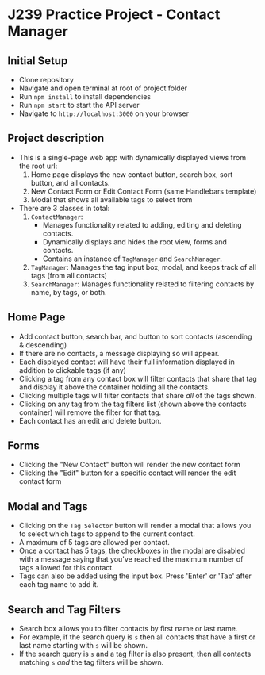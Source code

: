 # J239 Practice Project - Contact Manager

## Initial Setup
- Clone repository
- Navigate and open terminal at root  of project folder
- Run `npm install` to install dependencies
- Run `npm start` to start the API server
- Navigate to `http://localhost:3000` on your browser

## Project description
- This is a single-page web app with dynamically displayed views from the root url:
	1. Home page displays the new contact button, search box, sort button, and all contacts.
	2. New Contact Form or Edit Contact Form (same Handlebars template)
	3. Modal that shows all available tags to select from
- There are 3 classes in total:
	1. `ContactManager`:  
		- Manages functionality related to adding, editing and deleting contacts.
		- Dynamically displays and hides the root view, forms and contacts.
		- Contains an instance of `TagManager` and `SearchManager`.
	2. `TagManager`: Manages the tag input box, modal, and keeps track of all tags (from all contacts)
	3. `SearchManager`: Manages functionality related to filtering contacts by name, by tags, or both.

## Home Page
- Add contact button, search bar, and button to sort contacts (ascending & descending)
- If there are no contacts, a message displaying so will appear.
- Each displayed contact will have their full information displayed in addition to clickable tags (if any)
- Clicking a tag from any contact box will filter contacts that share that tag and display it above the container holding all the contacts.
- Clicking multiple tags will filter contacts that share *all* of the tags shown.
- Clicking on any tag from the tag filters list (shown above the contacts container) will remove the filter for that tag.
- Each contact has an edit and delete button.

## Forms
- Clicking the "New Contact" button will render the new contact form
- Clicking the "Edit" button for a specific contact will render the edit contact form

## Modal and Tags
- Clicking on the `Tag Selector` button will render a modal that allows you to select which tags to append to the current contact. 
- A maximum of 5 tags are allowed per contact.
- Once a contact has 5 tags, the checkboxes in the modal are disabled with a message saying that you've reached the maximum number of tags allowed for this contact.
- Tags can also be added using the input box. Press 'Enter' or 'Tab' after each tag name to add it.

## Search and Tag Filters
- Search box allows you to filter contacts by first name or last name.
- For example, if the search query is `s` then all contacts that have a first or last name starting with `s` will be shown.
- If the search query is `s` and a tag filter is also present, then all contacts matching `s` *and* the tag filters will be shown.
